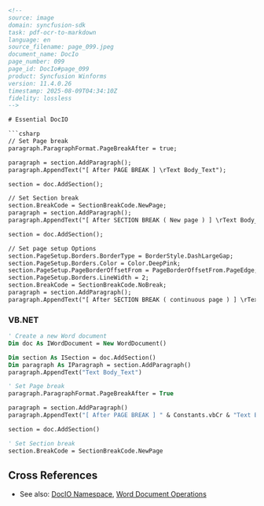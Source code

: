```html
<!-- 
source: image
domain: syncfusion-sdk
task: pdf-ocr-to-markdown
language: en
source_filename: page_099.jpeg
document_name: DocIo
page_number: 099
page_id: DocIo#page_099
product: Syncfusion Winforms
version: 11.4.0.26
timestamp: 2025-08-09T04:34:10Z
fidelity: lossless
-->

# Essential DocIO

```csharp
// Set Page break
paragraph.ParagraphFormat.PageBreakAfter = true;

paragraph = section.AddParagraph();
paragraph.AppendText("[ After PAGE BREAK ] \rText Body_Text");

section = doc.AddSection();

// Set Section break
section.BreakCode = SectionBreakCode.NewPage;
paragraph = section.AddParagraph();
paragraph.AppendText("[ After SECTION BREAK ( New page ) ] \rText Body_Text");

section = doc.AddSection();

// Set page setup Options
section.PageSetup.Borders.BorderType = BorderStyle.DashLargeGap;
section.PageSetup.Borders.Color = Color.DeepPink;
section.PageSetup.PageBorderOffsetFrom = PageBorderOffsetFrom.PageEdge;
section.PageSetup.Borders.LineWidth = 2;
section.BreakCode = SectionBreakCode.NoBreak;
paragraph = section.AddParagraph();
paragraph.AppendText("[ After SECTION BREAK ( continuous page ) ] \rText Body_Text");
```

### VB.NET

```vb
' Create a new Word document
Dim doc As IWordDocument = New WordDocument()

Dim section As ISection = doc.AddSection()
Dim paragraph As IParagraph = section.AddParagraph()
paragraph.AppendText("Text Body_Text")

' Set Page break
paragraph.ParagraphFormat.PageBreakAfter = True

paragraph = section.AddParagraph()
paragraph.AppendText("[ After PAGE BREAK ] " & Constants.vbCr & "Text Body_Text")

section = doc.AddSection()

' Set Section break
section.BreakCode = SectionBreakCode.NewPage
```

## Cross References
- See also: [DocIO Namespace](#docio-namespace), [Word Document Operations](#word-document-operations)

<!-- tags: [Syncfusion, Winforms, DocIO, Word Documents, Page Break, Section Break] keywords: [DocIO, WordDocument, ISection, IParagraph, PageSetup, SectionBreakCode, PageBreakAfter, BorderStyle, PageBorderOffsetFrom] -->
```